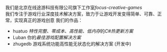 我们是北京在线途游科技有限公司旗下工作室*focus-creative-games*  
我们专注于游戏行业深度技术解决方案，致力于让游戏开发变得简单、可靠、正常，实现真正的游戏创意
我们的作品：
-  huatuo *特性完整、零成本、高性能、低内存*的*C#热更新方案*
-  Luban 你的*最佳游戏配置解决方案*
-  zhugedb 游戏系统功能高性能无状态化的解决方案 (开发中)
